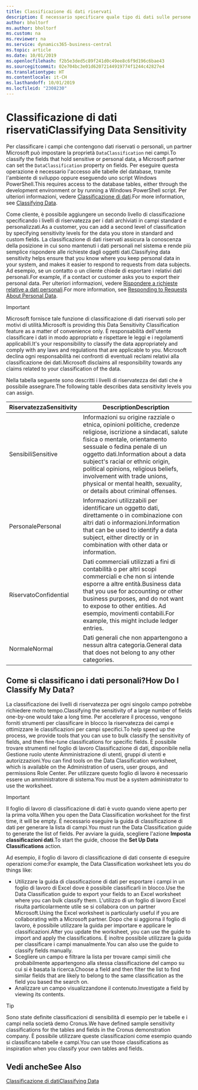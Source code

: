 ```yaml
---
title: Classificazione di dati riservati
description: È necessario specificare quale tipo di dati sulle persone memorizzare in modo da rispondere alle richieste dell'oggetto dati.
author: bholtorf
ms.author: bholtorf
ms.custom: na
ms.reviewer: na
ms.service: dynamics365-business-central
ms.topic: article
ms.date: 10/01/2019
ms.openlocfilehash: f2b5e3ded5c89f241d0c49ee8c6f9d196c6bae43
ms.sourcegitcommit: 02e704bc3e01d62072144919774f1244c42827e4
ms.translationtype: HT
ms.contentlocale: it-CH
ms.lasthandoff: 10/01/2019
ms.locfileid: "2308230"
---
```

# <a name="classifying-data-sensitivity"></a><span data-ttu-id="2917e-103">Classificazione di dati riservati</span><span class="sxs-lookup"><span data-stu-id="2917e-103">Classifying Data Sensitivity</span></span>
<span data-ttu-id="2917e-104">Per classificare i campi che contengono dati riservati o personali, un partner Microsoft può impostare la proprietà ```DataClassification``` nei campi.</span><span class="sxs-lookup"><span data-stu-id="2917e-104">To classify the fields that hold sensitive or personal data, a Microsoft partner can set the ```DataClassification``` property on fields.</span></span> <span data-ttu-id="2917e-105">Per eseguire questa operazione è necessario l'accesso alle tabelle del database, tramite l'ambiente di sviluppo oppure eseguendo uno script Windows PowerShell.</span><span class="sxs-lookup"><span data-stu-id="2917e-105">This requires access to the database tables, either through the development environment or by running a Windows PowerShell script.</span></span> <span data-ttu-id="2917e-106">Per ulteriori informazioni, vedere [Classificazione di dati](https://docs.microsoft.com/en-us/dynamics-nav/classifying-data).</span><span class="sxs-lookup"><span data-stu-id="2917e-106">For more information, see [Classifying Data](https://docs.microsoft.com/en-us/dynamics-nav/classifying-data).</span></span>  

<span data-ttu-id="2917e-107">Come cliente, è possibile aggiungere un secondo livello di classificazione specificando i livelli di riservatezza per i dati archiviati in campi standard e personalizzati.</span><span class="sxs-lookup"><span data-stu-id="2917e-107">As a customer, you can add a second level of classification by specifying sensitivity levels for the data you store in standard and custom fields.</span></span> <span data-ttu-id="2917e-108">La classificazione di dati riservati assicura la conoscenza della posizione in cui sono mantenuti i dati personali nel sistema e rende più semplice rispondere alle richieste dagli oggetti dati.</span><span class="sxs-lookup"><span data-stu-id="2917e-108">Classifying data sensitivity helps ensure that you know where you keep personal data in your system, and makes it easier to respond to requests from data subjects.</span></span> <span data-ttu-id="2917e-109">Ad esempio, se un contatto o un cliente chiede di esportare i relativi dati personali.</span><span class="sxs-lookup"><span data-stu-id="2917e-109">For example, if a contact or customer asks you to export their personal data.</span></span> <span data-ttu-id="2917e-110">Per ulteriori informazioni, vedere [Rispondere a richieste relative a dati personali](admin-responding-to-requests-about-personal-data.md).</span><span class="sxs-lookup"><span data-stu-id="2917e-110">For more information, see [Responding to Requests About Personal Data](admin-responding-to-requests-about-personal-data.md).</span></span>

> [!Important]
> <span data-ttu-id="2917e-111">Microsoft fornisce tale funzione di classificazione di dati riservati solo per motivi di utilità.</span><span class="sxs-lookup"><span data-stu-id="2917e-111">Microsoft is providing this Data Sensitivity Classification feature as a matter of convenience only.</span></span> <span data-ttu-id="2917e-112">È responsabilità dell'utente classificare i dati in modo appropriato e rispettare le leggi e i regolamenti applicabili.</span><span class="sxs-lookup"><span data-stu-id="2917e-112">It's your responsibility to classify the data appropriately and comply with any laws and regulations that are applicable to you.</span></span> <span data-ttu-id="2917e-113">Microsoft declina ogni responsabilità nei confronti di eventuali reclami relativi alla classificazione dei dati.</span><span class="sxs-lookup"><span data-stu-id="2917e-113">Microsoft disclaims all responsibility towards any claims related to your classification of the data.</span></span>  

<span data-ttu-id="2917e-114">Nella tabella seguente sono descritti i livelli di riservatezza dei dati che è possibile assegnare.</span><span class="sxs-lookup"><span data-stu-id="2917e-114">The following table describes data sensitivity levels you can assign.</span></span>

|<span data-ttu-id="2917e-115">Riservatezza</span><span class="sxs-lookup"><span data-stu-id="2917e-115">Sensitivity</span></span>|<span data-ttu-id="2917e-116">Description</span><span class="sxs-lookup"><span data-stu-id="2917e-116">Description</span></span>|
|----|----|
|<span data-ttu-id="2917e-117">Sensibili</span><span class="sxs-lookup"><span data-stu-id="2917e-117">Sensitive</span></span> | <span data-ttu-id="2917e-118">Informazioni su origine razziale o etnica, opinioni politiche, credenze religiose, iscrizione a sindacati, salute fisica o mentale, orientamento sessuale o fedina penale di un oggetto dati.</span><span class="sxs-lookup"><span data-stu-id="2917e-118">Information about a data subject's racial or ethnic origin, political opinions, religious beliefs, involvement with trade unions, physical or mental health, sexuality, or details about criminal offenses.</span></span> |
|<span data-ttu-id="2917e-119">Personale</span><span class="sxs-lookup"><span data-stu-id="2917e-119">Personal</span></span> | <span data-ttu-id="2917e-120">Informazioni utilizzabili per identificare un oggetto dati, direttamente o in combinazione con altri dati o informazioni.</span><span class="sxs-lookup"><span data-stu-id="2917e-120">Information that can be used to identify a data subject, either directly or in combination with other data or information.</span></span>|
|<span data-ttu-id="2917e-121">Riservato</span><span class="sxs-lookup"><span data-stu-id="2917e-121">Confidential</span></span> | <span data-ttu-id="2917e-122">Dati commerciali utilizzati a fini di contabilità o per altri scopi commerciali e che non si intende esporre a altre entità.</span><span class="sxs-lookup"><span data-stu-id="2917e-122">Business data that you use for accounting or other business purposes, and do not want to expose to other entities.</span></span> <span data-ttu-id="2917e-123">Ad esempio, movimenti contabili.</span><span class="sxs-lookup"><span data-stu-id="2917e-123">For example, this might include ledger entries.</span></span>|
|<span data-ttu-id="2917e-124">Normale</span><span class="sxs-lookup"><span data-stu-id="2917e-124">Normal</span></span> | <span data-ttu-id="2917e-125">Dati generali che non appartengono a nessun altra categoria.</span><span class="sxs-lookup"><span data-stu-id="2917e-125">General data that does not belong to any other categories.</span></span>|

## <a name="how-do-i-classify-my-data"></a><span data-ttu-id="2917e-126">Come si classificano i dati personali?</span><span class="sxs-lookup"><span data-stu-id="2917e-126">How Do I Classify My Data?</span></span>
<span data-ttu-id="2917e-127">La classificazione dei livelli di riservatezza per ogni singolo campo potrebbe richiedere molto tempo.</span><span class="sxs-lookup"><span data-stu-id="2917e-127">Classifying the sensitivity of a large number of fields one-by-one would take a long time.</span></span> <span data-ttu-id="2917e-128">Per accelerare il processo, vengono forniti strumenti per classificare in blocco la riservatezza dei campi e ottimizzare le classificazioni per campi specifici.</span><span class="sxs-lookup"><span data-stu-id="2917e-128">To help speed up the process, we provide tools that you can use to bulk classify the sensitivity of fields, and then fine-tune classifications for specific fields.</span></span> <span data-ttu-id="2917e-129">È possibile trovare strumenti nel foglio di lavoro Classificazione di dati, disponibile nella Gestione ruolo utente Amministrazione di utenti, gruppi di utenti e autorizzazioni.</span><span class="sxs-lookup"><span data-stu-id="2917e-129">You can find tools on the Data Classification worksheet, which is available on the Administration of users, user groups, and permissions Role Center.</span></span> <span data-ttu-id="2917e-130">Per utilizzare questo foglio di lavoro è necessario essere un amministratore di sistema.</span><span class="sxs-lookup"><span data-stu-id="2917e-130">You must be a system administrator to use the worksheet.</span></span>

> [!Important]
> <span data-ttu-id="2917e-131">Il foglio di lavoro di classificazione di dati è vuoto quando viene aperto per la prima volta.</span><span class="sxs-lookup"><span data-stu-id="2917e-131">When you open the Data Classification worksheet for the first time, it will be empty.</span></span> <span data-ttu-id="2917e-132">È necessario eseguire la guida di classificazione di dati per generare la lista di campi.</span><span class="sxs-lookup"><span data-stu-id="2917e-132">You must run the Data Classification guide to generate the list of fields.</span></span> <span data-ttu-id="2917e-133">Per avviare la guida, scegliere l'azione **Imposta classificazioni dati**.</span><span class="sxs-lookup"><span data-stu-id="2917e-133">To start the guide, choose the **Set Up Data Classifications** action.</span></span>

<span data-ttu-id="2917e-134">Ad esempio, il foglio di lavoro di classificazione di dati consente di eseguire operazioni come:</span><span class="sxs-lookup"><span data-stu-id="2917e-134">For example, the Data Classification worksheet lets you do things like:</span></span>  

* <span data-ttu-id="2917e-135">Utilizzare la guida di classificazione di dati per esportare i campi in un foglio di lavoro di Excel dove è possibile classificarli in blocco.</span><span class="sxs-lookup"><span data-stu-id="2917e-135">Use the Data Classification guide to export your fields to an Excel worksheet where you can bulk classify them.</span></span> <span data-ttu-id="2917e-136">L'utilizzo di un foglio di lavoro Excel risulta particolarmente utile se si collabora con un partner Microsoft.</span><span class="sxs-lookup"><span data-stu-id="2917e-136">Using the Excel worksheet is particularly useful if you are collaborating with a Microsoft partner.</span></span> <span data-ttu-id="2917e-137">Dopo che si aggiorna il foglio di lavoro, è possibile utilizzare la guida per importare e applicare le classificazioni.</span><span class="sxs-lookup"><span data-stu-id="2917e-137">After you update the worksheet, you can use the guide to import and apply the classifications.</span></span> <span data-ttu-id="2917e-138">È inoltre possibile utilizzare la guida per classificare i campi manualmente.</span><span class="sxs-lookup"><span data-stu-id="2917e-138">You can also use the guide to classify fields manually.</span></span>  
* <span data-ttu-id="2917e-139">Scegliere un campo e filtrare la lista per trovare campi simili che probabilmente appartengono alla stessa classificazione del campo su cui si è basata la ricerca.</span><span class="sxs-lookup"><span data-stu-id="2917e-139">Choose a field and then filter the list to find similar fields that are likely to belong to the same classification as the field you based the search on.</span></span>  
* <span data-ttu-id="2917e-140">Analizzare un campo visualizzandone il contenuto.</span><span class="sxs-lookup"><span data-stu-id="2917e-140">Investigate a field by viewing its contents.</span></span>  

> [!Tip]
> <span data-ttu-id="2917e-141">Sono state definite classificazioni di sensibilità di esempio per le tabelle e i campi nella società demo Cronus.</span><span class="sxs-lookup"><span data-stu-id="2917e-141">We have defined sample sensitivity classifications for the tables and fields in the Cronus demonstration company.</span></span> <span data-ttu-id="2917e-142">È possibile utilizzare queste classificazioni come esempio quando si classificano tabelle e campi.</span><span class="sxs-lookup"><span data-stu-id="2917e-142">You can use those classifications as inspiration when you classify your own tables and fields.</span></span>

## <a name="see-also"></a><span data-ttu-id="2917e-143">Vedi anche</span><span class="sxs-lookup"><span data-stu-id="2917e-143">See Also</span></span>
[<span data-ttu-id="2917e-144">Classificazione di dati</span><span class="sxs-lookup"><span data-stu-id="2917e-144">Classifying Data</span></span>](https://docs.microsoft.com/en-us/dynamics-nav/classifying-data)  
